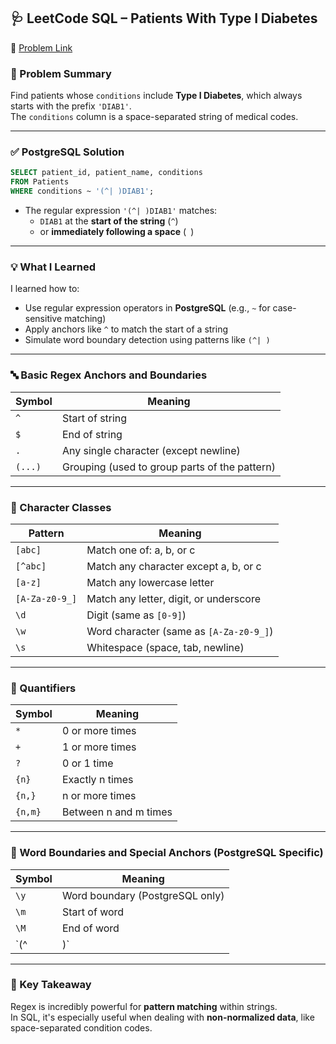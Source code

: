 ## 🩺 LeetCode SQL – Patients With Type I Diabetes  
🔗 [Problem Link](https://leetcode.com/problems/patients-with-a-condition/)

### 📌 Problem Summary  
Find patients whose `conditions` include **Type I Diabetes**, which always starts with the prefix `'DIAB1'`.  
The `conditions` column is a space-separated string of medical codes.

---

### ✅ PostgreSQL Solution
```sql
SELECT patient_id, patient_name, conditions
FROM Patients
WHERE conditions ~ '(^| )DIAB1';
```

- The regular expression `'(^| )DIAB1'` matches:
  - `DIAB1` at the **start of the string** (`^`)
  - or **immediately following a space** (` `)

---

### 💡 What I Learned

I learned how to:

- Use regular expression operators in **PostgreSQL** (e.g., `~` for case-sensitive matching)
- Apply anchors like `^` to match the start of a string
- Simulate word boundary detection using patterns like `(^| )`

---

### 🔤 Basic Regex Anchors and Boundaries

| Symbol | Meaning                          |
|--------|----------------------------------|
| `^`    | Start of string                  |
| `$`    | End of string                    |
| `.`    | Any single character (except newline) |
| `(...)`| Grouping (used to group parts of the pattern) |

---

### 🔡 Character Classes

| Pattern       | Meaning                             |
|---------------|-------------------------------------|
| `[abc]`       | Match one of: a, b, or c            |
| `[^abc]`      | Match any character except a, b, or c |
| `[a-z]`       | Match any lowercase letter          |
| `[A-Za-z0-9_]`| Match any letter, digit, or underscore |
| `\d`          | Digit (same as `[0-9]`)             |
| `\w`          | Word character (same as `[A-Za-z0-9_]`) |
| `\s`          | Whitespace (space, tab, newline)    |

---

### 🔁 Quantifiers

| Symbol   | Meaning                        |
|----------|--------------------------------|
| `*`      | 0 or more times                |
| `+`      | 1 or more times                |
| `?`      | 0 or 1 time                    |
| `{n}`    | Exactly n times                |
| `{n,}`   | n or more times                |
| `{n,m}`  | Between n and m times          |

---

### 📏 Word Boundaries and Special Anchors (PostgreSQL Specific)

| Symbol  | Meaning                         |
|---------|---------------------------------|
| `\y`    | Word boundary (PostgreSQL only) |
| `\m`    | Start of word                   |
| `\M`    | End of word                     |
| `(^| )` | Start of string or after space (used to simulate word boundary) |

---

### 🧠 Key Takeaway  
Regex is incredibly powerful for **pattern matching** within strings.  
In SQL, it's especially useful when dealing with **non-normalized data**, like space-separated condition codes.
